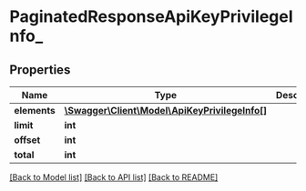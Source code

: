 # PaginatedResponseApiKeyPrivilegeInfo_

## Properties
Name | Type | Description | Notes
------------ | ------------- | ------------- | -------------
**elements** | [**\Swagger\Client\Model\ApiKeyPrivilegeInfo[]**](ApiKeyPrivilegeInfo.md) |  | 
**limit** | **int** |  | 
**offset** | **int** |  | 
**total** | **int** |  | [optional] 

[[Back to Model list]](../README.md#documentation-for-models) [[Back to API list]](../README.md#documentation-for-api-endpoints) [[Back to README]](../README.md)


